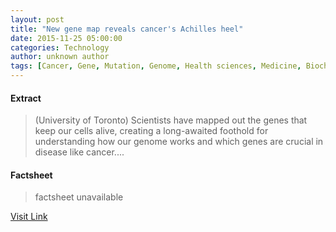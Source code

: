 ```yaml
---
layout: post
title: "New gene map reveals cancer's Achilles heel"
date: 2015-11-25 05:00:00
categories: Technology
author: unknown author
tags: [Cancer, Gene, Mutation, Genome, Health sciences, Medicine, Biochemistry, Molecular biology, Clinical medicine, Health, Organisms, Biotechnology, Genetics, Life sciences, Biology]
---
```



#### Extract
>(University of Toronto) Scientists have mapped out the genes that keep our cells alive, creating a long-awaited foothold for understanding how our genome works and which genes are crucial in disease like cancer....

#### Factsheet
>factsheet unavailable

[Visit Link](http://www.eurekalert.org/pub_releases/2015-11/uot-ngm112515.php)


